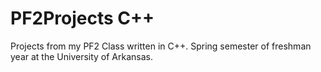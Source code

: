 # PF2Projects C++
Projects from my PF2 Class written in C++. Spring semester of freshman year at the University of Arkansas.
